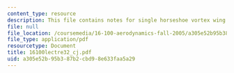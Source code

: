 ```yaml
---
content_type: resource
description: This file contains notes for single horseshoe vortex wing model.
file: null
file_location: /coursemedia/16-100-aerodynamics-fall-2005/a305e52b95b387b2cbd98e633faa5a29_16100lectre32_cj.pdf
file_type: application/pdf
resourcetype: Document
title: 16100lectre32_cj.pdf
uid: a305e52b-95b3-87b2-cbd9-8e633faa5a29
---
```

